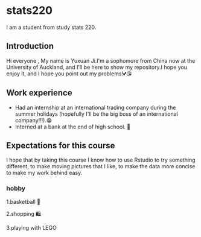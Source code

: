 # stats220
I am a student from study stats 220.


## Introduction 
Hi everyone , My name is Yuxuan Ji.I'm a sophomore from China now at the University of Auckland, and I'll be here to show my repository.I hope you enjoy it, and I hope you point out my problems!💕😘


## Work experience
- Had an internship at an international trading company during the summer holidays (hopefully I'll be the big boss of an international company!!!).😁
- Interned at a bank at the end of high school. 🏫

## Expectations for this course
I hope that by taking this course I know how to use Rstudio to try something different, to make moving pictures that I like, to make the data more concise to make my work behind easy.


### hobby
1.basketball 🏀 

2.shopping 🛍️ 

3.playing with LEGO

